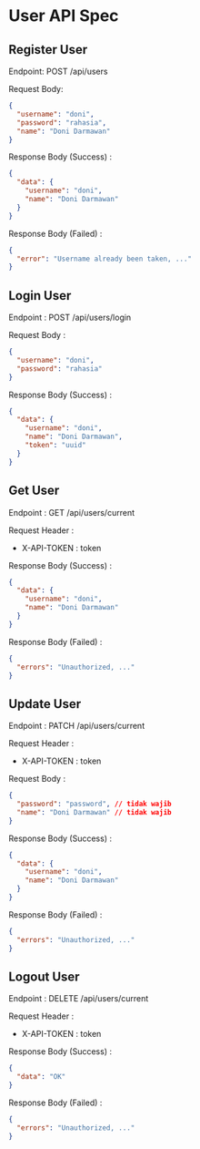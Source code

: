 # User API Spec

## Register User

Endpoint: POST /api/users

Request Body:

```json
{
  "username": "doni",
  "password": "rahasia",
  "name": "Doni Darmawan"
}
```

Response Body (Success) :

```json
{
  "data": {
    "username": "doni",
    "name": "Doni Darmawan"
  }
}
```

Response Body (Failed) :

```json
{
  "error": "Username already been taken, ..."
}
```

## Login User

Endpoint : POST /api/users/login

Request Body :

```json
{
  "username": "doni",
  "password": "rahasia"
}
```

Response Body (Success) :

```json
{
  "data": {
    "username": "doni",
    "name": "Doni Darmawan",
    "token": "uuid"
  }
}
```

## Get User

Endpoint : GET /api/users/current

Request Header :

- X-API-TOKEN : token

Response Body (Success) :

```json
{
  "data": {
    "username": "doni",
    "name": "Doni Darmawan"
  }
}
```

Response Body (Failed) :

```json
{
  "errors": "Unauthorized, ..."
}
```

## Update User

Endpoint : PATCH /api/users/current

Request Header :

- X-API-TOKEN : token

Request Body :

```json
{
  "password": "password", // tidak wajib
  "name": "Doni Darmawan" // tidak wajib
}
```

Response Body (Success) :

```json
{
  "data": {
    "username": "doni",
    "name": "Doni Darmawan"
  }
}
```

Response Body (Failed) :

```json
{
  "errors": "Unauthorized, ..."
}
```

## Logout User

Endpoint : DELETE /api/users/current

Request Header :

- X-API-TOKEN : token

Response Body (Success) :

```json
{
  "data": "OK"
}
```

Response Body (Failed) :

```json
{
  "errors": "Unauthorized, ..."
}
```
